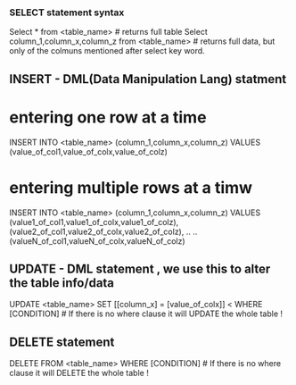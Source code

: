 ### SELECT statement syntax
Select * from <table_name>  # returns full table
Select column_1,column_x,column_z from <table_name>  # returns full data, but only of the colmuns mentioned after select key word.


## INSERT - DML(Data Manipulation Lang) statment

# entering one row at a time
INSERT INTO <table_name> (column_1,column_x,column_z) VALUES (value_of_col1,value_of_colx,value_of_colz)

# entering multiple rows at a timw 
INSERT INTO <table_name> (column_1,column_x,column_z) 
VALUES  (value1_of_col1,value1_of_colx,value1_of_colz),
        (value2_of_col1,value2_of_colx,value2_of_colz),
        ..
        ..
        (valueN_of_col1,valueN_of_colx,valueN_of_colz)

## UPDATE - DML statement , we use this to alter the table info/data
UPDATE <table_name> SET [[column_x] = [value_of_colx]] < WHERE [CONDITION] # If there is no where clause it will UPDATE the whole table !

## DELETE  statement
DELETE FROM  <table_name> WHERE [CONDITION] # If there is no where clause it will DELETE the whole table !
